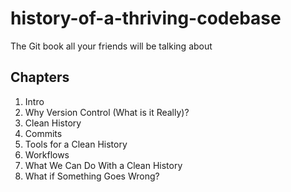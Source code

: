 history-of-a-thriving-codebase
==============================

The Git book all your friends will be talking about

## Chapters

1. Intro
2. Why Version Control (What is it Really)?
3. Clean History
4. Commits
5. Tools for a Clean History
6. Workflows
7. What We Can Do With a Clean History
8. What if Something Goes Wrong?
